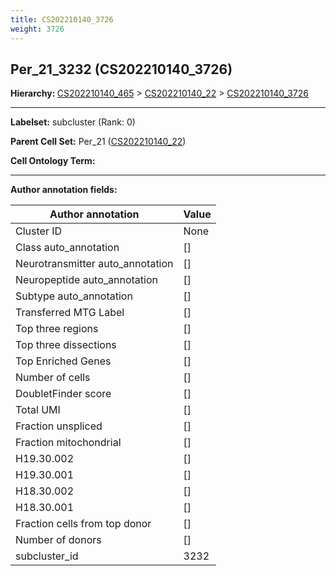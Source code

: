 ```yaml
---
title: CS202210140_3726
weight: 3726
---
```

## Per_21_3232 (CS202210140_3726)
<b>Hierarchy: </b>
[CS202210140_465](https://purl.brain-bican.org/taxonomy/CS202210140#CS202210140_465) >
[CS202210140_22](https://purl.brain-bican.org/taxonomy/CS202210140#CS202210140_22) >
[CS202210140_3726](https://purl.brain-bican.org/taxonomy/CS202210140#CS202210140_3726)

---


**Labelset:** subcluster (Rank: 0)

**Parent Cell Set:** Per_21 ([CS202210140_22](https://purl.brain-bican.org/taxonomy/CS202210140#CS202210140_22))



**Cell Ontology Term:** 

[MARKER GENES.]: #


---

[TRANSFERRED ANNOTATIONS.]: #


[AUTHOR ANNOTATION FIELDS.]: #


**Author annotation fields:**

| Author annotation | Value |
|-------------------|-------|
|Cluster ID|None|
|Class auto_annotation|[]|
|Neurotransmitter auto_annotation|[]|
|Neuropeptide auto_annotation|[]|
|Subtype auto_annotation|[]|
|Transferred MTG Label|[]|
|Top three regions|[]|
|Top three dissections|[]|
|Top Enriched Genes|[]|
|Number of cells|[]|
|DoubletFinder score|[]|
|Total UMI|[]|
|Fraction unspliced|[]|
|Fraction mitochondrial|[]|
|H19.30.002|[]|
|H19.30.001|[]|
|H18.30.002|[]|
|H18.30.001|[]|
|Fraction cells from top donor|[]|
|Number of donors|[]|
|subcluster_id|3232|
